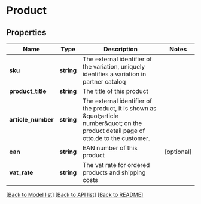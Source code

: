 # Product

## Properties
Name | Type | Description | Notes
------------ | ------------- | ------------- | -------------
**sku** | **string** | The external identifier of the variation, uniquely identifies a variation in partner cataloq | 
**product_title** | **string** | The title of this product | 
**article_number** | **string** | The external identifier of the product, it is shown as \&quot;article number\&quot; on the product detail page of otto.de to the customer. | 
**ean** | **string** | EAN number of this product | [optional] 
**vat_rate** | **string** | The vat rate for ordered products and shipping costs | 

[[Back to Model list]](../../README.md#documentation-for-models) [[Back to API list]](../../README.md#documentation-for-api-endpoints) [[Back to README]](../../README.md)

